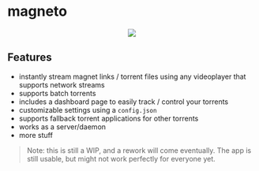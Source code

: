 # magneto

<p align="center">
  <img src="https://github.com/ingur/magneto/assets/45173070/7056a20d-cd0c-4fc2-a078-05af99a32f05"/>
</p>

## Features
* instantly stream magnet links / torrent files using any videoplayer that supports network streams
* supports batch torrents
* includes a dashboard page to easily track / control your torrents
* customizable settings using a `config.json`
* supports fallback torrent applications for other torrents
* works as a server/daemon
* more stuff

> Note: this is still a WIP, and a rework will come eventually. The app is still usable, but might not work perfectly for everyone yet.
